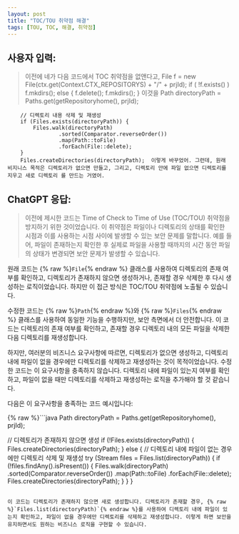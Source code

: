 ```yaml
---
layout: post
title: "TOC/TOU 취약점 해결"
tags: [TOU, TOC, 해결, 취약점]
---
```


## 사용자 입력:
> 이전에 네가 다음 코드에서 TOC 취약점을 없앤다고, 	File f = new File(ctx.get(Context.CTX_REPOSITORYS) + "/" + prjId);
		if ( !f.exists() ) f.mkdirs();
		else {
			f.delete();
			f.mkdirs();
		}  이것을 Path directoryPath = Paths.get(getRepositoryhome(), prjId);

		// 디렉토리 내용 삭제 및 재생성
		if (Files.exists(directoryPath)) {
			Files.walk(directoryPath)
					.sorted(Comparator.reverseOrder())
					.map(Path::toFile)
					.forEach(File::delete);
		}
		Files.createDirectories(directoryPath);  이렇게 바꾸었어. 그런데, 원래 비지니스 목적은 디렉토리가 없으면 만들고, 그리고, 디렉토리 안에 파일 없으면 디렉토리를 지우고 새로 디렉토리 를 만드는 거였어.

## ChatGPT 응답:
> 이전에 제시한 코드는 Time of Check to Time of Use (TOC/TOU) 취약점을 방지하기 위한 것이었습니다. 이 취약점은 파일이나 디렉토리의 상태를 확인한 시점과 이를 사용하는 시점 사이에 발생할 수 있는 보안 문제를 말합니다. 예를 들어, 파일이 존재하는지 확인한 후 실제로 파일을 사용할 때까지의 시간 동안 파일의 상태가 변경되면 보안 문제가 발생할 수 있습니다.

원래 코드는 {% raw %}`File`{% endraw %} 클래스를 사용하여 디렉토리의 존재 여부를 확인하고, 디렉토리가 존재하지 않으면 생성하거나, 존재할 경우 삭제한 후 다시 생성하는 로직이었습니다. 하지만 이 접근 방식은 TOC/TOU 취약점에 노출될 수 있습니다.

수정한 코드는 {% raw %}`Path`{% endraw %}와 {% raw %}`Files`{% endraw %} 클래스를 사용하여 동일한 기능을 수행하지만, 보안 측면에서 더 안전합니다. 이 코드는 디렉토리의 존재 여부를 확인하고, 존재할 경우 디렉토리 내의 모든 파일을 삭제한 다음 디렉토리를 재생성합니다.

하지만, 여러분의 비즈니스 요구사항에 따르면, 디렉토리가 없으면 생성하고, 디렉토리 내에 파일이 없을 경우에만 디렉토리를 삭제하고 재생성하는 것이 목적이었습니다. 수정한 코드는 이 요구사항을 충족하지 않습니다. 디렉토리 내에 파일이 있는지 여부를 확인하고, 파일이 없을 때만 디렉토리를 삭제하고 재생성하는 로직을 추가해야 할 것 같습니다.

다음은 이 요구사항을 충족하는 코드 예시입니다:

{% raw %}```java
Path directoryPath = Paths.get(getRepositoryhome(), prjId);

// 디렉토리가 존재하지 않으면 생성
if (!Files.exists(directoryPath)) {
    Files.createDirectories(directoryPath);
} else {
    // 디렉토리 내에 파일이 없는 경우에만 디렉토리 삭제 및 재생성
    try (Stream<Path> files = Files.list(directoryPath)) {
        if (!files.findAny().isPresent()) {
            Files.walk(directoryPath)
                .sorted(Comparator.reverseOrder())
                .map(Path::toFile)
                .forEach(File::delete);
            Files.createDirectories(directoryPath);
        }
    }
}
```{% endraw %}

이 코드는 디렉토리가 존재하지 않으면 새로 생성합니다. 디렉토리가 존재할 경우, {% raw %}`Files.list(directoryPath)`{% endraw %}를 사용하여 디렉토리 내에 파일이 있는지 확인하고, 파일이 없을 경우에만 디렉토리를 삭제하고 재생성합니다. 이렇게 하면 보안을 유지하면서도 원하는 비즈니스 로직을 구현할 수 있습니다.

